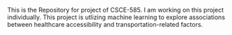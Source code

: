 This is the Repository for project of CSCE-585.
I am working on this project individually.
This project is utlizing machine learning to explore associations between healthcare accessibility and transportation-related factors.
